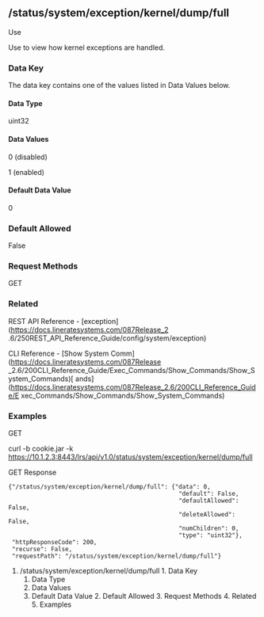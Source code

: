 ## /status/system/exception/kernel/dump/full

Use

Use to view how kernel exceptions are handled.

### Data Key

The data key contains one of the values listed in Data Values below.

#### Data Type

uint32

#### Data Values

0 (disabled)

1 (enabled)

#### Default Data Value

0

### Default Allowed

False

### Request Methods

GET

### Related

REST API Reference - [exception](https://docs.lineratesystems.com/087Release_2
.6/250REST_API_Reference_Guide/config/system/exception)

CLI Reference - [Show System Comm](https://docs.lineratesystems.com/087Release
_2.6/200CLI_Reference_Guide/Exec_Commands/Show_Commands/Show_System_Commands)[
ands](https://docs.lineratesystems.com/087Release_2.6/200CLI_Reference_Guide/E
xec_Commands/Show_Commands/Show_System_Commands)

### Examples

GET

curl -b cookie.jar -k
https://10.1.2.3:8443/lrs/api/v1.0/status/system/exception/kernel/dump/full

GET Response

    
    
    {"/status/system/exception/kernel/dump/full": {"data": 0,
                                                    "default": False,
                                                    "defaultAllowed": False,
                                                    "deleteAllowed": False,
                                                    "numChildren": 0,
                                                    "type": "uint32"},
     "httpResponseCode": 200,
     "recurse": False,
     "requestPath": "/status/system/exception/kernel/dump/full"}
    

  1. /status/system/exception/kernel/dump/full
    1. Data Key
      1. Data Type
      2. Data Values
      3. Default Data Value
    2. Default Allowed
    3. Request Methods
    4. Related
    5. Examples

